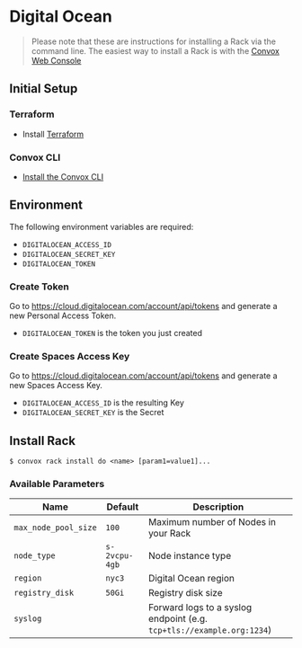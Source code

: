 # Digital Ocean
> Please note that these are instructions for installing a Rack via the command line. The easiest way to install a Rack is with the [Convox Web Console](https://console.convox.com)

## Initial Setup

### Terraform

- Install [Terraform](https://learn.hashicorp.com/terraform/getting-started/install.html)

### Convox CLI

- [Install the Convox CLI](../cli.md)

## Environment

The following environment variables are required:

- `DIGITALOCEAN_ACCESS_ID`
- `DIGITALOCEAN_SECRET_KEY`
- `DIGITALOCEAN_TOKEN`

### Create Token

Go to https://cloud.digitalocean.com/account/api/tokens and generate a new Personal Access Token.

- `DIGITALOCEAN_TOKEN` is the token you just created
  
### Create Spaces Access Key

Go to https://cloud.digitalocean.com/account/api/tokens and generate a new Spaces Access Key.

- `DIGITALOCEAN_ACCESS_ID` is the resulting Key
- `DIGITALOCEAN_SECRET_KEY` is the Secret

## Install Rack

    $ convox rack install do <name> [param1=value1]...

### Available Parameters

| Name                 | Default       | Description                                                             |
| -------------------- | ------------- | ----------------------------------------------------------------------- |
| `max_node_pool_size` | `100`         | Maximum number of Nodes in your Rack                                    |
| `node_type`          | `s-2vcpu-4gb` | Node instance type                                                      |
| `region`             | `nyc3`        | Digital Ocean region                                                    |
| `registry_disk`      | `50Gi`        | Registry disk size                                                      |
| `syslog`             |               | Forward logs to a syslog endpoint (e.g. `tcp+tls://example.org:1234`)   |
